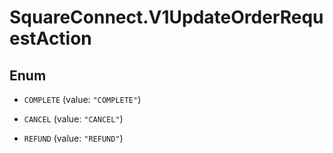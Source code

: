 # SquareConnect.V1UpdateOrderRequestAction

## Enum


* `COMPLETE` (value: `"COMPLETE"`)

* `CANCEL` (value: `"CANCEL"`)

* `REFUND` (value: `"REFUND"`)


